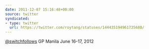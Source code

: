 ```yaml
---
date: 2011-12-07 15:16:48+00:00
source: twitter
syndicated:
- type: twitter
  url: https://twitter.com/roytang/statuses/144435194961735680/
---
```


[@switchfollows](https://twitter.com/switchfollows/) GP Manila June 16-17, 2012